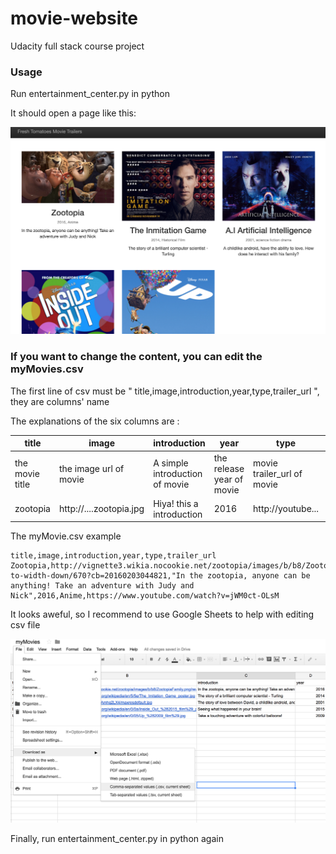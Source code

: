 # movie-website
Udacity full stack course project

### Usage
Run entertainment_center.py in python

It should open a page like this:

![Image of web](web.png)

### If you want to change the content, you can edit the myMovies.csv

The first line of csv must be " title,image,introduction,year,type,trailer_url ", they are columns' name 

The explanations of the six columns are :

|title|image|introduction|year|type|trailer_url|
|-----|-----|------------|----|----|-----------|
|the movie title| the image url of movie| A simple introduction of movie | the release year of movie| movie trailer_url of movie
|zootopia|http://....zootopia.jpg|Hiya! this a introduction|2016|http://youtube...|

The myMovie.csv example

```
title,image,introduction,year,type,trailer_url
Zootopia,http://vignette3.wikia.nocookie.net/zootopia/images/b/b8/ZootopiaFamily.png/revision/latest/scale-to-width-down/670?cb=20160203044821,"In the zootopia, anyone can be anything! Take an adventure with Judy and Nick",2016,Anime,https://www.youtube.com/watch?v=jWM0ct-OLsM

```

It looks aweful, so I recommend to use Google Sheets to help with editing csv file

![Image of csv](csv.png)


Finally, run entertainment_center.py in python again
 

